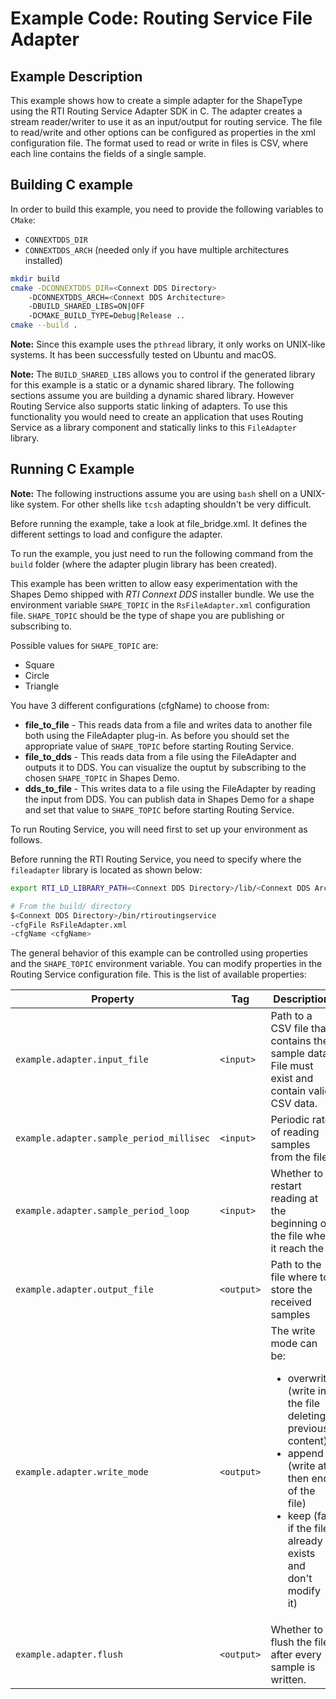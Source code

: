 # Example Code: Routing Service File Adapter

## Example Description
This example shows how to create a simple adapter for the ShapeType using the RTI Routing Service Adapter SDK in C. The adapter creates a stream reader/writer to use it as an input/output for routing service. The file to read/write and other options can be configured as properties in the xml configuration file.
The format used to read or write in files is CSV, where each line contains the fields of a single sample.
## Building C example

In order to build this example, you need to provide the following variables to
`CMake`:

- `CONNEXTDDS_DIR`
- `CONNEXTDDS_ARCH` (needed only if you have multiple architectures installed)

```bash
mkdir build
cmake -DCONNEXTDDS_DIR=<Connext DDS Directory>
    -DCONNEXTDDS_ARCH=<Connext DDS Architecture>
    -DBUILD_SHARED_LIBS=ON|OFF
    -DCMAKE_BUILD_TYPE=Debug|Release ..
cmake --build .
```

**Note:** Since this example uses the `pthread` library, it only works on
UNIX-like systems. It has been successfully tested on Ubuntu and macOS.

**Note:** The `BUILD_SHARED_LIBS` allows you to control if the generated library
for this example is a static or a dynamic shared library. The following sections
assume you are building a dynamic shared library. However Routing Service also
supports static linking of adapters. To use this functionality you would need to
create an application that uses Routing Service as a library component and
statically links to this `FileAdapter` library.

## Running C Example

**Note:** The following instructions assume you are using `bash` shell on a
UNIX-like system. For other shells like `tcsh` adapting shouldn't be very
difficult.

Before running the example, take a look at file_bridge.xml. It defines the
different settings to load and configure the adapter.

To run the example, you just need to run the following command from the `build`
folder (where the adapter plugin library has been created).

This example has been written to allow easy experimentation with the Shapes Demo
shipped with *RTI Connext DDS* installer bundle. We use the environment variable
```SHAPE_TOPIC``` in the ```RsFileAdapter.xml``` configuration file.
```SHAPE_TOPIC``` should be the type of shape you are publishing or subscribing to.

Possible values for ```SHAPE_TOPIC``` are:

- Square
- Circle
- Triangle

You have 3 different configurations (cfgName) to choose from:

-   **file_to_file** - This reads data from a file and writes data to
another file both using the FileAdapter plug-in. As before you should set the
appropriate value of ```SHAPE_TOPIC``` before starting Routing Service.
-   **file_to_dds** - This reads data from a file using the FileAdapter and
outputs it to DDS. You can visualize the ouptut by subscribing to the chosen
```SHAPE_TOPIC``` in Shapes Demo.
-   **dds_to_file** - This writes data to a file using the FileAdapter by
reading the input from DDS. You can publish data in Shapes Demo for a shape and
set that value to ```SHAPE_TOPIC``` before starting Routing Service.

To run Routing Service, you will need first to set up your environment as follows.

Before running the RTI Routing Service, you need to specify where the
`fileadapter` library is located as shown below:

```bash
export RTI_LD_LIBRARY_PATH=<Connext DDS Directory>/lib/<Connext DDS Architecture>:<Path to fileadapter library>
```

```bash
# From the build/ directory
$<Connext DDS Directory>/bin/rtiroutingservice
-cfgFile RsFileAdapter.xml
-cfgName <cfgName>
```
The general behavior of this example can be controlled using properties and the
```SHAPE_TOPIC``` environment variable. You can modify properties in the Routing
Service configuration file. This is the list of available properties:

| Property                                 | Tag        | Description                                                                                   |
| ---------------------------------------- | ---------- | ----------------------------------------------------------------------------------------------|
| `example.adapter.input_file`             | `<input>`  | Path to a CSV file that contains the sample data. File must exist and contain valid CSV data. |
| `example.adapter.sample_period_millisec` | `<input>`  | Periodic rate of reading samples from the file                                                |
| `example.adapter.sample_period_loop`     | `<input>`  | Whether to restart reading at the beginning of the file when it reach the                     |
| `example.adapter.output_file`            | `<output>` | Path to the file where to store the received samples                                          |
| `example.adapter.write_mode`             | `<output>` | The write mode can be:<ul><li>overwrite (write in the file deleting previous content)</li><li>append (write at then end of the file)</li><li>keep (fail if the file already exists and don't modify it)</li></ul>|
| `example.adapter.flush`                  | `<output>` | Whether to flush the file after every sample is written.                                      |
